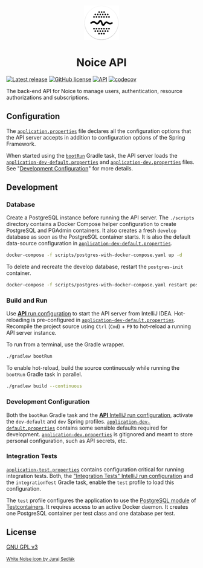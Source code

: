 <p align="center">
  <a href="https://trynoice.com">
    <img alt="Noice Logo" src="https://raw.githubusercontent.com/trynoice/.github/main/graphics/icon-round.png" width="92" />
  </a>
</p>
<h1 align="center">Noice API</h1>

[![Latest release][release-badge]][github-releases]
[![GitHub license][license-badge]](LICENSE)
[![API][gw-api-badge]][gw-api]
[![codecov][codecov-badge]][codecov]

The back-end API for Noice to manage users, authentication, resource
authorizations and subscriptions.

## Configuration

The [`application.properties`][app-props] file declares all the configuration
options that the API server accepts in addition to configuration options of the
Spring Framework.

When started using the [`bootRun`][build.gradle] Gradle task, the API server
loads the [`application-dev-default.properties`][app-dev-default-props] and
[`application-dev.properties`][app-dev-props-stub] files. See "[Development
Configuration](#development-configuration)" for more details.

## Development

### Database

Create a PostgreSQL instance before running the API server. The `./scripts`
directory contains a Docker Compose helper configuration to create PostgreSQL
and PGAdmin containers. It also creates a fresh `develop` database as soon as
the PostgreSQL container starts. It is also the default data-source
configuration in [`application-dev-default.properties`][app-dev-default-props].

```sh
docker-compose -f scripts/postgres-with-docker-compose.yaml up -d
```

To delete and recreate the develop database, restart the `postgres-init`
container.

```sh
docker-compose -f scripts/postgres-with-docker-compose.yaml restart postgres-init
```

### Build and Run

Use [**API** run configuration][idea-run-api] to start the API server from
IntelliJ IDEA. Hot-reloading is pre-configured in
[`application-dev-default.properties`][app-dev-default-props]. Recompile the
project source using `Ctrl` (`Cmd`) + `F9` to hot-reload a running API server
instance.

To run from a terminal, use the Gradle wrapper.

```sh
./gradlew bootRun
```

To enable hot-reload, build the source continuously while running the `bootRun`
Gradle task in parallel.

```sh
./gradlew build --continuous
```

### Development Configuration

Both the `bootRun` Gradle task and the [**API** IntelliJ run
configuration][idea-run-api], activate the `dev-default` and `dev` Spring
profiles. [`application-dev-default.properties`][app-dev-default-props] contains
some sensible defaults required for development.
[`application-dev.properties`][app-dev-props-stub] is gitignored and meant to
store personal configuration, such as API secrets, etc.

### Integration Tests

[`application-test.properties`][app-test-props] contains configuration critical
for running integration tests. Both, the ["Integration Tests" IntelliJ run
configuration][idea-run-itests] and the `integrationTest` Gradle task, enable
the `test` profile to load this configuration.

The `test` profile configures the application to use the [PostgreSQL
module][testcontainers-pg] of [Testcontainers][testcontainers]. It requires
access to an active Docker daemon. It creates one PostgreSQL container per test
class and one database per test.

## License

[GNU GPL v3](LICENSE)

<a href="https://thenounproject.com/icon/white-noise-1287855/">
  <small>White Noise icon by Juraj Sedlák</small>
</a>

[release-badge]: https://img.shields.io/github/tag-date/trynoice/api.svg?color=orange&label=release
[github-releases]: https://github.com/trynoice/api/releases/
[license-badge]: https://img.shields.io/github/license/trynoice/api.svg
[license]: LICENSE
[gw-api-badge]: https://github.com/trynoice/api/actions/workflows/api.yaml/badge.svg?event=push
[gw-api]: https://github.com/trynoice/api/actions/workflows/api.yaml
[codecov-badge]: https://codecov.io/gh/trynoice/api/branch/main/graph/badge.svg
[codecov]: https://app.codecov.io/gh/trynoice/api/branch/main
[app-props]: src/main/resources/application.properties
[app-dev-default-props]: src/main/resources/application-dev-default.properties
[app-dev-props-stub]: src/main/resources/application-dev.properties
[app-test-props]: src/integrationTest/resources/application-test.properties
[build.gradle]: build.gradle
[idea-run-api]: .idea/runConfigurations/API.xml
[idea-run-itests]: .idea/runConfigurations/Integration_Tests.xml
[testcontainers]: https://www.testcontainers.org
[testcontainers-pg]: https://www.testcontainers.org/modules/databases/postgres/
